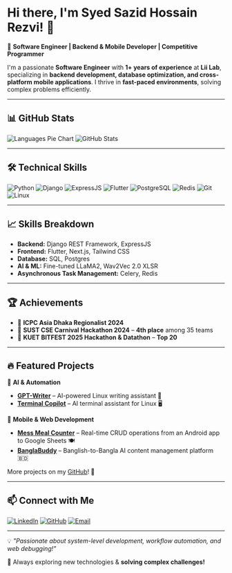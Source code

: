 # Hi there, I'm Syed Sazid Hossain Rezvi! 👋

🚀 **Software Engineer | Backend & Mobile Developer | Competitive Programmer**

I'm a passionate **Software Engineer** with **1+ years of experience** at **Lii Lab**, specializing in **backend development, database optimization, and cross-platform mobile applications**. I thrive in **fast-paced environments**, solving complex problems efficiently.

---

## 📊 GitHub Stats

![Languages Pie Chart](https://github-readme-stats.vercel.app/api/top-langs/?username=SR-Hossain&theme=tokyonight&layout=pie)   ![GitHub Stats](https://github-readme-stats.vercel.app/api?username=SR-Hossain&show_icons=true&theme=radical)

---

## 🛠 Technical Skills

![Python](https://img.shields.io/badge/Python-%233776AB.svg?style=for-the-badge&logo=python&logoColor=white) ![Django](https://img.shields.io/badge/Django-%23092E20.svg?style=for-the-badge&logo=django&logoColor=white)
![ExpressJS](https://img.shields.io/badge/Express.js-%23000000.svg?style=for-the-badge&logo=express&logoColor=white)
![Flutter](https://img.shields.io/badge/Flutter-%2302569B.svg?style=for-the-badge&logo=flutter&logoColor=white)
![PostgreSQL](https://img.shields.io/badge/PostgreSQL-%23316192.svg?style=for-the-badge&logo=postgresql&logoColor=white)
![Redis](https://img.shields.io/badge/Redis-%23DC382D.svg?style=for-the-badge&logo=redis&logoColor=white)
![Git](https://img.shields.io/badge/Git-%23F05032.svg?style=for-the-badge&logo=git&logoColor=white)
![Linux](https://img.shields.io/badge/Linux-%23FCC624.svg?style=for-the-badge&logo=linux&logoColor=black)

---

## 📈 Skills Breakdown

- **Backend:** Django REST Framework, ExpressJS
- **Frontend:** Flutter, Next.js, Tailwind CSS
- **Database:** SQL, Postgres
- **AI & ML:** Fine-tuned LLaMA2, Wav2Vec 2.0 XLSR
- **Asynchronous Task Management:** Celery, Redis

---

## 🏆 Achievements

- 🏅 **ICPC Asia Dhaka Regionalist 2024**
- 🥇 **SUST CSE Carnival Hackathon 2024** – **4th place** among 35 teams
- 🎯 **KUET BITFEST 2025 Hackathon & Datathon** – **Top 20**

---

## 🔥 Featured Projects

🚀 **AI & Automation**

- **[GPT-Writer](https://github.com/SR-Hossain/GPT-Writer)** – AI-powered Linux writing assistant 📝
- **[Terminal Copilot](https://github.com/SR-Hossain/Terminal-Copilot)** – AI terminal assistant for Linux 🖥

📱 **Mobile & Web Development**

- **[Mess Meal Counter](https://github.com/SR-Hossain/Meal-Counter)** – Real-time CRUD operations from an Android app to Google Sheets 🍽
- **[BanglaBuddy](https://github.com/SUST-Ackerman/Bitfest_Hackathon_2025_Final_Round)** – Banglish-to-Bangla AI content management platform 🇧🇩

More projects on my [GitHub](https://github.com/SR-Hossain)! 🚀

---

## 📫 Connect with Me

[![LinkedIn](https://img.shields.io/badge/LinkedIn-sshrezvi-blue?style=for-the-badge&logo=linkedin)](https://www.linkedin.com/in/sshrezvi)
[![GitHub](https://img.shields.io/badge/GitHub-SR--Hossain-black?style=for-the-badge&logo=github)](https://github.com/SR-Hossain)
[![Email](https://img.shields.io/badge/Email-ssh.rezvi@gmail.com-red?style=for-the-badge&logo=gmail)](mailto:ssh.rezvi@gmail.com)

---

💡 _"Passionate about system-level development, workflow automation, and web debugging!"_

🔭 Always exploring new technologies & **solving complex challenges!**
